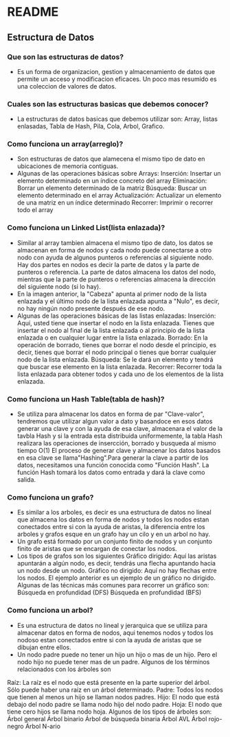 #  README
## Estructura de Datos
### Que son las estructuras de datos?
* Es un forma de organizacion, gestion y almacenamiento de datos que permite un acceso y modificacion eficaces. Un poco mas resumido es una coleccion de valores de datos.

### Cuales son las estructuras basicas que debemos conocer?
* La estructuras de datos basicas que debemos utilizar son: Array, listas enlasadas, Tabla de Hash, Pila, Cola, Arbol, Grafico.

### Como funciona un array(arreglo)?
* Son estructuras de datos que alamecena el mismo tipo de dato en ubicaciones de memoria contiguas.
* Algunas de las operaciones básicas sobre Arrays:
Inserción: Insertar un elemento determinado en un índice concreto del array
Eliminación: Borrar un elemento determinado de la matriz
Búsqueda: Buscar un elemento determinado en el array
Actualización: Actualizar un elemento de una matriz en un índice determinado
Recorrer: Imprimir o recorrer todo el array

### Como funciona un Linked List(lista enlazada)?
* Similar al array tambien almacena el mismo tipo de dato, los datos se almacenan en forma de nodos y cada nodo puede conectarse a otro nodo con ayuda de algunos punteros o referencias al siguiente nodo. Hay dos partes en nodos es decir la parte de datos y la parte de punteros o referencia. La parte de datos almacena los datos del nodo, mientras que la parte de punteros o referencias almacena la dirección del siguiente nodo (si lo hay).
* En la imagen anterior, la "Cabeza" apunta al primer nodo de la lista enlazada y el último nodo de la lista enlazada apunta a "Nulo", es decir, no hay ningún nodo presente después de ese nodo.
* Algunas de las operaciones básicas de las listas enlazadas:
Inserción: Aquí, usted tiene que insertar el nodo en la lista enlazada. Tienes que insertar el nodo al final de la lista enlazada o al principio de la lista enlazada o en cualquier lugar entre la lista enlazada.
Borrado: En la operación de borrado, tienes que borrar el nodo desde el principio, es decir, tienes que borrar el nodo principal o tienes que borrar cualquier nodo de la lista enlazada.
Búsqueda: Se le dará un elemento y tendrá que buscar ese elemento en la lista enlazada.
Recorrer: Recorrer toda la lista enlazada para obtener todos y cada uno de los elementos de la lista enlazada.

### Como funciona un Hash Table(tabla de hash)?
* Se utiliza para almacenar los datos en forma de par "Clave-valor", tendremos que utilizar algun valor a dato y basandoce en esos datos generar una clave y con la ayuda de esa clave, almacenara el valor de la tavbla Hash y si la entrada esta distribuida uniformemente, la tabla Hash realizara las operaciones de insercción, borrado y busqueda al mismo tiempo O(1)
El proceso de generar clave y almacenar los datos basados en esa clave se llama"Hashing".Para generar la clave a partir de los datos, necesitamos una función conocida como "Función Hash". La función Hash tomará los datos como entrada y dará la clave como salida.

### Como funciona un grafo?
* Es similar a los arboles, es decir es una estructura de datos no lineal que almacena los datos en forma de nodos y todos los nodos estan conectados entre si con la ayuda de aristas, la diferencia entre los arboles y grafos esque en un grafo hay un cilo y en un arbol no hay.
* Un grafo está formado por un conjunto finito de nodos y un conjunto finito de aristas que se encargan de conectar los nodos.
* Los tipos de grafos son los siguientes
Gráfico dirigido: Aquí las aristas apuntarán a algún nodo, es decir, tendrás una flecha apuntando hacia un nodo desde un nodo.
Gráfico no dirigido: Aquí no hay flechas entre los nodos. El ejemplo anterior es un ejemplo de un gráfico no dirigido.
Algunas de las técnicas más comunes para recorrer un gráfico son: Búsqueda en profundidad (DFS)
Búsqueda en profundidad (BFS)
### Como funciona un arbol?
* Es una estructura de datos no lineal y jerarquica que se utiliza para almacenar datos en forma de nodos, aqui tenemos nodos y todos los nodoso estan conectados entre si con la ayuda de aristas que se dibujan entre ellos.
* Un nodo padre puede no tener un hijo un hijo o mas de un hijo. Pero el nodo hijo no puede tener mas de un padre.
Algunos de los términos relacionados con los árboles son

Raíz: La raíz es el nodo que está presente en la parte superior del árbol. Sólo puede haber una raíz en un árbol determinado.
Padre: Todos los nodos que tienen al menos un hijo se llaman nodos padres.
Hijo: El nodo que está debajo del nodo padre se llama nodo hijo del nodo padre.
Hoja: El nodo que tiene cero hijos se llama nodo hoja.
Algunos de los tipos de árboles son: 
Árbol general
Árbol binario
Árbol de búsqueda binaria
Árbol AVL
Árbol rojo-negro
Árbol N-ario


